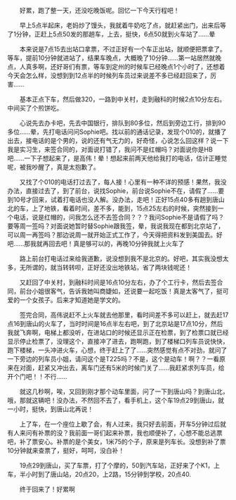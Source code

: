 <div id="sina_keyword_ad_area2" class="articalContent  ">
			<p STYLE="TexT-inDenT: 2em">好累，跑了整一天，还没吃晚饭呢。回忆一下今天行程吧！</P>
<p STYLE="TexT-inDenT: 2em">
早上5点半起床，老妈炒了馒头，我就着牛奶吃了点，就赶紧出门，出来后等了1分钟，正赶上5点50发的那趟车，上去，挺快，6点50就到火车站了……晕</P>
<p STYLE="TexT-inDenT: 2em">
本来说是7点15去出站口拿票，不过正好有一个车正出站，就顺便把票拿了。等车，提前10分钟就进站了，结果车晚点，大概晚了10分钟……第一站居然就晚点，人真多啊，还好哥们有票，等车到定州的时候车已经晚点1个小时了，还想着今天会怎么样，没想到到12点半的时候列车员过来说差不多已经赶回来了，厉害……</P>
<p STYLE="TexT-inDenT: 2em">
基本正点下车，然后做320，一路到中关村，走到融科的时候2点10分左右。中间买了个煎饼吃。</P>
<p STYLE="TexT-inDenT: 2em">
心说先去办卡吧，先去中国银行，排队到80多位，然后到旁边工行，排到90多位……晕，先打电话问问Sophie吧。找以前的通话记录，发现个010的，就播了出去，接电话的是个男的，说的还有气无力的，好奇怪，心说怎么回这样？说一下我是实习生，来签合同的，对面说打错了，我问不是红帽吗？对面说你是HB吧……一下子想起来了，是高伟！晕！想起来前两天他给我打的电话，估计正睡觉呢，被我吵醒了，真是太抱歉了。</P>
<p STYLE="TexT-inDenT: 2em">
又找了个010的电话打过去了，每人接！心里有一种不详的预感！果然，我没办法，直接过去了，到了前台，说找Sophie，前台说Sophie不在，请假了……要到10号才回来，试着打电话也没人解。没办法，走吧！正好15点40多有趟到唐山北的车，上了地铁，看着时间，差不多，能到，15点25左右的时候，突然接到一个电话，说是红帽的，问我怎么还不去签合同？？？我问Sophie不是请假了吗？要等周一签吗？对面说她暂时替Sophie跟我签，晕，我说我现在都到北京站了，可以周一再签吗？那边说周一就开始正式工作了，今天得把资料发到美国去。好吧……那我就再回去吧！真是够可以的，再晚10分钟我就上火车了</P>
<p STYLE="TexT-inDenT: 2em">
路上前台打电话过来给我道歉，说没想到我不是北京的。好吧，其实我没想太多，无所谓的，就当转转呗，正好还没出地铁站，省了两块钱呢还！</P>
<p STYLE="TexT-inDenT: 2em">
又赶回了中关村，到融科时间是16点10分左右，办了个工行卡，然后去签合同，前台小姐很客气，告诉我她叫商婕如，还说要一起吃饭！真是太客气了，挺可爱的一个女孩子。后来才知道她是学文的。</P>
<p STYLE="TexT-inDenT: 2em">
签完合同，高伟说赶不上火车就去他那里，看时间差不多可以赶上，就去赶17点16到唐山的火车了，当时时间是16点半左右吧，到了北京站是17点10分，然后我就飞奔啊，电梯上都没听，在进站口的时候还显示正在检票，到了检票口就已经显示停止检票了，没理这个，直接冲了进去，跑啊跑，到了楼梯口列车员说快快，跑下楼梯，一头冲进火车，心想，终于赶上了了……突然感觉有点不对劲，就问了一下旁边的列车员小姐，请问这个是T225吗？不是，这个是动车！啊？？一看原来在对面，赶紧又冲出去，离车门还有5米的时候门关了……我赶紧求列车员，给开个门吧！！不行……</P>
<p STYLE="TexT-inDenT: 2em">
就这几秒啊，唉，又回到刚才那个动车里面，问了一下到唐山吗？到唐山北，哦，那就这辆吧！没办法，不然回不去了，看手机上，这个车19点29到唐山，就一小时，挺快，到唐山北再说！</P>
<p STYLE="TexT-inDenT: 2em">
上了车，在一个座位上歇了会，有人过来，我只好去前面，开车5分钟过后就有人来问有补票的没？我前面一哥们起来补票，我也顺便补了，心想不能总逃票吧，补了票安心。补票的是个美女，1米75的个子，原来是列车长。没想到补了票10分钟就来查票了，挺好，呵呵，没白补！</P>
<p STYLE="TexT-inDenT: 2em">
19点29到唐山，买了车票，打了个摩的，50到汽车站，正好来了个K1，上车，半小时到了唐山站，20点20，上2路，15分钟到学校，20点40.</P>
<p STYLE="TexT-inDenT: 2em">终于回来了！好累啊</P>							
		</div>